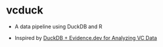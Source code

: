 
# vcduck

- A data pipeline using DuckDB and R

- Inspired by [DuckDB + Evidence.dev for Analyzing VC Data](https://www.ethanfinkel.com/posts/evidence-project)
